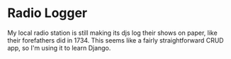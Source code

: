 Radio Logger
============

My local radio station is still making its djs log their shows on paper, like their forefathers did in 1734.  This seems like a fairly straightforward CRUD app, so I'm using it to learn Django.
